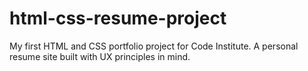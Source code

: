 # html-css-resume-project
My first HTML and CSS portfolio project for Code Institute. A personal resume site built with UX principles in mind.
